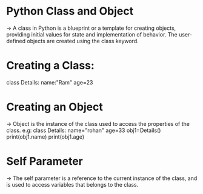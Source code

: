 # Python Class and Object

-> A class in Python is a blueprint or a template for creating objects, providing initial values for state and implementation of behavior. The user-defined objects are created using the class keyword.

# Creating a Class:
class Details:
    name:"Ram"
    age=23

# Creating an Object
-> Object is the instance of the class used to access the properties of the class.
e.g:
class Details:
    name="rohan"
    age=33
obj1=Details()
print(obj1.name)
print(obj1.age)

# Self Parameter
-> The self parameter is a reference to the current instance of the class, and is used to access variables that belongs to the class.